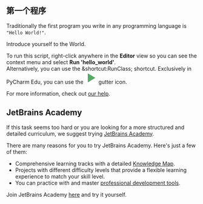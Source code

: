 ## 第一个程序

Traditionally the first program you write in any programming language is `"Hello World!"`.  
  
Introduce yourself to the World.  
  
To run this script, right-click anywhere in the **Editor** view so you can see the context menu and select **Run 'hello_world'**.   
Alternatively, you can use the &shortcut:RunClass; shortcut.
Exclusively in PyCharm Edu, you can use the ![](execute.svg) gutter icon. 

For more information, check out [our help](https://www.jetbrains.com/help/pycharm/running-and-rerunning-applications.html).

## JetBrains Academy

If this task seems too hard or you are looking for a more structured and detailed curriculum, we suggest trying [JetBrains Academy](https://hi.hyperskill.org?utm_source=ide&utm_content=first-task).

There are many reasons for you to try JetBrains Academy. Here's just a few of them:

- Comprehensive learning tracks with a detailed [Knowledge Map](https://hyperskill.org/knowledge-map?utm_source=ide&utm_content=first-task).
- Projects with different difficulty levels that provide a flexible learning experience to match your skill level. 
- You can practice with and master [professional development tools](https://hyperskill.org/plugin?utm_source=ide&utm_content=first-task).

Join JetBrains Academy [here](https://hyperskill.org/onboarding?track=python&utm_source=ide&utm_content=first-task) and try it yourself.

